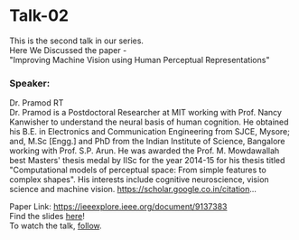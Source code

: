 # Talk-02

This is the second talk in our series. <br />
Here We Discussed the paper - <br />
"Improving Machine Vision using Human Perceptual Representations" <br />
### Speaker: <br />
Dr. Pramod RT <br />
Dr. Pramod is a Postdoctoral Researcher at MIT working with Prof. Nancy Kanwisher to understand the neural basis of human cognition. He obtained his B.E. in Electronics and Communication Engineering from SJCE, Mysore; and, M.Sc [Engg.] and PhD from the Indian Institute of Science, Bangalore working with Prof. S.P. Arun. He was awarded the Prof. M. Mowdawallah best Masters' thesis medal by IISc for the year 2014-15 for his thesis titled "Computational models of perceptual space: From simple features to complex shapes". His interests include cognitive neuroscience, vision science and machine vision.
https://scholar.google.co.in/citation...

Paper Link: https://ieeexplore.ieee.org/document/9137383 <br />
Find the slides [here](https://github.com/ShambhaviCodes/Talk-02/blob/master/tpami2020_cvtalks_toshare.pdf)! <br />
To watch the talk, [follow](https://www.youtube.com/watch?v=M4Sb8SQh6Uc).
